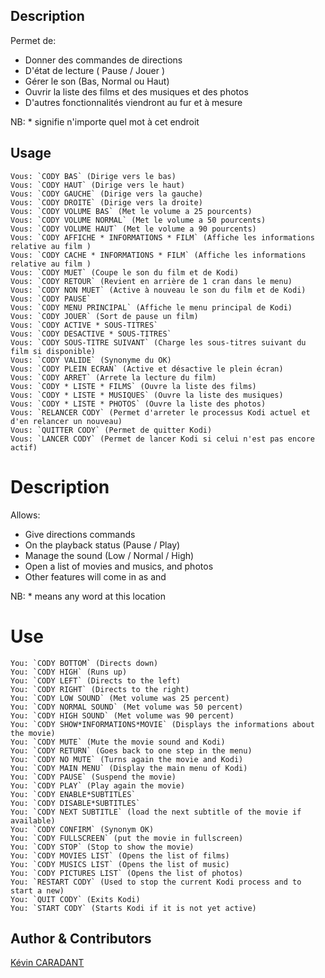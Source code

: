 <!---
IMPORTANT
=========
This README.md is displayed in the WebStore as well as within Jarvis app
Please do not change the structure of this file
Fill-in Description, Usage & Author sections
Make sure to rename the [en] folder into the language code your plugin is written in (ex: fr, es, de, it...)
For multi-language plugin:
- clone the language directory and translate commands/functions.sh
- optionally write the Description / Usage sections in several languages
-->
## Description
Permet de:
   - Donner des commandes de directions
   - D'état de lecture ( Pause / Jouer )
   - Gérer le son (Bas, Normal ou Haut)
   - Ouvrir la liste des films et des musiques et des photos
   - D'autres fonctionnalités viendront au fur et à mesure  

NB: * signifie n'importe quel mot à cet endroit

## Usage
```
Vous: `CODY BAS` (Dirige vers le bas)   
Vous: `CODY HAUT` (Dirige vers le haut)   
Vous: `CODY GAUCHE` (Dirige vers la gauche)   
Vous: `CODY DROITE` (Dirige vers la droite)   
Vous: `CODY VOLUME BAS` (Met le volume a 25 pourcents)   
Vous: `CODY VOLUME NORMAL` (Met le volume a 50 pourcents)   
Vous: `CODY VOLUME HAUT` (Met le volume a 90 pourcents)   
Vous: `CODY AFFICHE * INFORMATIONS * FILM` (Affiche les informations relative au film )   
Vous: `CODY CACHE * INFORMATIONS * FILM` (Affiche les informations relative au film )   
Vous: `CODY MUET` (Coupe le son du film et de Kodi)   
Vous: `CODY RETOUR` (Revient en arrière de 1 cran dans le menu)   
Vous: `CODY NON MUET` (Active à nouveau le son du film et de Kodi)   
Vous: `CODY PAUSE`   
Vous: `CODY MENU PRINCIPAL` (Affiche le menu principal de Kodi)   
Vous: `CODY JOUER` (Sort de pause un film)   
Vous: `CODY ACTIVE * SOUS-TITRES`   
Vous: `CODY DESACTIVE * SOUS-TITRES`   
Vous: `CODY SOUS-TITRE SUIVANT` (Charge les sous-titres suivant du film si disponible)   
Vous: `CODY VALIDE` (Synonyme du OK)   
Vous: `CODY PLEIN ECRAN` (Active et désactive le plein écran)   
Vous: `CODY ARRET` (Arrete la lecture du film)   
Vous: `CODY * LISTE * FILMS` (Ouvre la liste des films)   
Vous: `CODY * LISTE * MUSIQUES` (Ouvre la liste des musiques)   
Vous: `CODY * LISTE * PHOTOS` (Ouvre la liste des photos)   
Vous: `RELANCER CODY` (Permet d'arreter le processus Kodi actuel et d'en relancer un nouveau)   
Vous: `QUITTER CODY` (Permet de quitter Kodi)   
Vous: `LANCER CODY` (Permet de lancer Kodi si celui n'est pas encore actif)   
```

# Description
Allows:
   - Give directions commands
   - On the playback status (Pause / Play)
   - Manage the sound (Low / Normal / High)
   - Open a list of movies and musics, and photos
   - Other features will come in as and

NB: * means any word at this location

# Use
```
You: `CODY BOTTOM` (Directs down)   
You: `CODY HIGH` (Runs up)   
You: `CODY LEFT` (Directs to the left)   
You: `CODY RIGHT` (Directs to the right)   
You: `CODY LOW SOUND` (Met volume was 25 percent)   
You: `CODY NORMAL SOUND` (Met volume was 50 percent)   
You: `CODY HIGH SOUND` (Met volume was 90 percent)   
You: `CODY SHOW*INFORMATIONS*MOVIE` (Displays the informations about the movie)   
You: `CODY MUTE` (Mute the movie sound and Kodi)   
You: `CODY RETURN` (Goes back to one step in the menu)   
You: `CODY NO MUTE` (Turns again the movie and Kodi)   
You: `CODY MAIN MENU` (Display the main menu of Kodi)   
You: `CODY PAUSE` (Suspend the movie)   
You: `CODY PLAY` (Play again the movie)   
You: `CODY ENABLE*SUBTITLES`   
You: `CODY DISABLE*SUBTITLES`   
You: `CODY NEXT SUBTITLE` (load the next subtitle of the movie if available)   
You: `CODY CONFIRM` (Synonym OK)   
You: `CODY FULLSCREEN` (put the movie in fullscreen)   
You: `CODY STOP` (Stop to show the movie)   
You: `CODY MOVIES LIST` (Opens the list of films)   
You: `CODY MUSICS LIST` (Opens the list of music)   
You: `CODY PICTURES LIST` (Opens the list of photos)   
You: `RESTART CODY` (Used to stop the current Kodi process and to start a new)   
You: `QUIT CODY` (Exits Kodi)   
You: `START CODY` (Starts Kodi if it is not yet active)
```

## Author & Contributors
[Kévin CARADANT](kevin.caradant@gmail.com)
